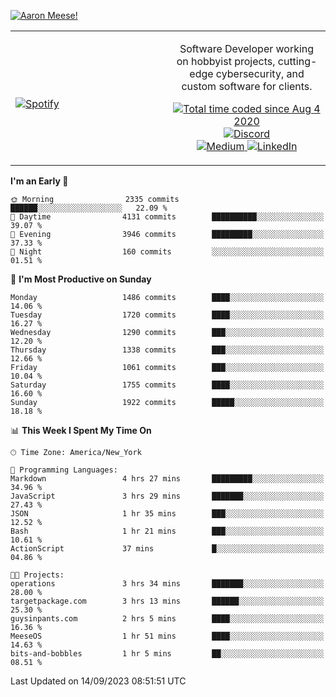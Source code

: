 [![Aaron Meese!](https://user-images.githubusercontent.com/17814535/88975338-a2aabf00-d27f-11ea-963f-8a19608716b4.png)](https://github.com/ajmeese7/readme-ascii "README ASCII")

<!-- Modified from project here: https://github.com/novatorem/novatorem -->
<table width="100%">
  <tr>
  <td width="50%">

&nbsp; <br> [![Spotify](https://ajmeese7.vercel.app/api/spotify)](https://open.spotify.com/user/ajmeese)

  </td>
  <td width="50%">
    <p align="center">
    Software Developer working on hobbyist projects, cutting-edge cybersecurity, and custom software for clients.
    </p>
    <p align="center">
      <a href="https://wakatime.com/@f726891d-3b02-46cd-9b60-e8c59f9e2b14">
        <img src="https://wakatime.com/badge/user/f726891d-3b02-46cd-9b60-e8c59f9e2b14.svg" alt="Total time coded since Aug 4 2020" title="WakaTime" />
      </a>
      <a href="http://link.aaronmeese.com/discord">
        <img src="https://img.shields.io/badge/discord-ajmeese7%234835-369?style=flat-square&logo=discord&logoColor=white&color=purple" alt="Discord" title="Discord">
      </a>
      <br />
      <a href="https://link.aaronmeese.com/medium">
        <img src="https://img.shields.io/badge/medium-ajmeese7-1DB954?style=flat-square&logo=medium&logoColor=white" alt="Medium" title="Medium">
      </a>
      <a href="https://link.aaronmeese.com/linkedin">
        <img src="https://img.shields.io/badge/linkedIn-aaronmeese-1DB954?style=flat-square&logo=linkedin&logoColor=white&color=blue" alt="LinkedIn" title="LinkedIn">
      </a>
    </p>
  </td>

</table>

[//]: <> (The `&nbsp;` is to have Aphelion take up more space)

<!--START_SECTION:waka-->
**I'm an Early 🐤** 

```text
🌞 Morning                2335 commits        ██████░░░░░░░░░░░░░░░░░░░   22.09 % 
🌆 Daytime                4131 commits        ██████████░░░░░░░░░░░░░░░   39.07 % 
🌃 Evening                3946 commits        █████████░░░░░░░░░░░░░░░░   37.33 % 
🌙 Night                  160 commits         ░░░░░░░░░░░░░░░░░░░░░░░░░   01.51 % 
```
📅 **I'm Most Productive on Sunday** 

```text
Monday                   1486 commits        ████░░░░░░░░░░░░░░░░░░░░░   14.06 % 
Tuesday                  1720 commits        ████░░░░░░░░░░░░░░░░░░░░░   16.27 % 
Wednesday                1290 commits        ███░░░░░░░░░░░░░░░░░░░░░░   12.20 % 
Thursday                 1338 commits        ███░░░░░░░░░░░░░░░░░░░░░░   12.66 % 
Friday                   1061 commits        ███░░░░░░░░░░░░░░░░░░░░░░   10.04 % 
Saturday                 1755 commits        ████░░░░░░░░░░░░░░░░░░░░░   16.60 % 
Sunday                   1922 commits        █████░░░░░░░░░░░░░░░░░░░░   18.18 % 
```


📊 **This Week I Spent My Time On** 

```text
🕑︎ Time Zone: America/New_York

💬 Programming Languages: 
Markdown                 4 hrs 27 mins       █████████░░░░░░░░░░░░░░░░   34.96 % 
JavaScript               3 hrs 29 mins       ███████░░░░░░░░░░░░░░░░░░   27.43 % 
JSON                     1 hr 35 mins        ███░░░░░░░░░░░░░░░░░░░░░░   12.52 % 
Bash                     1 hr 21 mins        ███░░░░░░░░░░░░░░░░░░░░░░   10.61 % 
ActionScript             37 mins             █░░░░░░░░░░░░░░░░░░░░░░░░   04.86 % 

🐱‍💻 Projects: 
operations               3 hrs 34 mins       ███████░░░░░░░░░░░░░░░░░░   28.00 % 
targetpackage.com        3 hrs 13 mins       ██████░░░░░░░░░░░░░░░░░░░   25.30 % 
guysinpants.com          2 hrs 5 mins        ████░░░░░░░░░░░░░░░░░░░░░   16.36 % 
MeeseOS                  1 hr 51 mins        ████░░░░░░░░░░░░░░░░░░░░░   14.63 % 
bits-and-bobbles         1 hr 5 mins         ██░░░░░░░░░░░░░░░░░░░░░░░   08.51 % 
```


 Last Updated on 14/09/2023 08:51:51 UTC
<!--END_SECTION:waka-->
